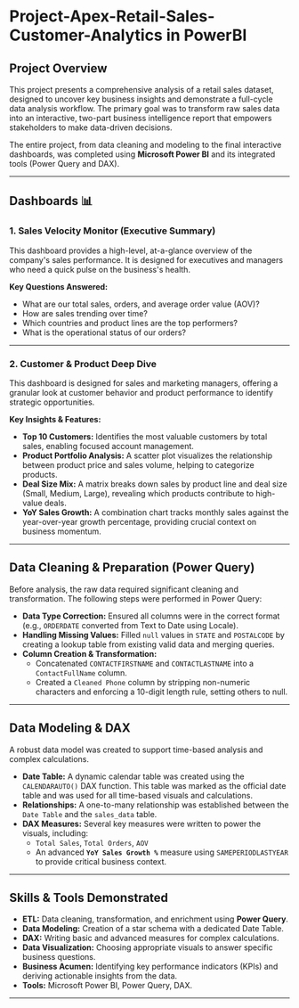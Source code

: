 # Project-Apex-Retail-Sales-Customer-Analytics in PowerBI

## Project Overview

This project presents a comprehensive analysis of a retail sales dataset, designed to uncover key business insights and demonstrate a full-cycle data analysis workflow. The primary goal was to transform raw sales data into an interactive, two-part business intelligence report that empowers stakeholders to make data-driven decisions.

The entire project, from data cleaning and modeling to the final interactive dashboards, was completed using **Microsoft Power BI** and its integrated tools (Power Query and DAX).

---

## Dashboards 📊

### 1. Sales Velocity Monitor (Executive Summary)

This dashboard provides a high-level, at-a-glance overview of the company's sales performance. It is designed for executives and managers who need a quick pulse on the business's health.


**Key Questions Answered:**
* What are our total sales, orders, and average order value (AOV)?
* How are sales trending over time?
* Which countries and product lines are the top performers?
* What is the operational status of our orders?

---

### 2. Customer & Product Deep Dive

This dashboard is designed for sales and marketing managers, offering a granular look at customer behavior and product performance to identify strategic opportunities.


**Key Insights & Features:**
* **Top 10 Customers:** Identifies the most valuable customers by total sales, enabling focused account management.
* **Product Portfolio Analysis:** A scatter plot visualizes the relationship between product price and sales volume, helping to categorize products.
* **Deal Size Mix:** A matrix breaks down sales by product line and deal size (Small, Medium, Large), revealing which products contribute to high-value deals.
* **YoY Sales Growth:** A combination chart tracks monthly sales against the year-over-year growth percentage, providing crucial context on business momentum.

---

## Data Cleaning & Preparation (Power Query)

Before analysis, the raw data required significant cleaning and transformation. The following steps were performed in Power Query:

* **Data Type Correction:** Ensured all columns were in the correct format (e.g., `ORDERDATE` converted from Text to Date using Locale).
* **Handling Missing Values:** Filled `null` values in `STATE` and `POSTALCODE` by creating a lookup table from existing valid data and merging queries.
* **Column Creation & Transformation:**
    * Concatenated `CONTACTFIRSTNAME` and `CONTACTLASTNAME` into a `ContactFullName` column.
    * Created a `Cleaned Phone` column by stripping non-numeric characters and enforcing a 10-digit length rule, setting others to null.

---

## Data Modeling & DAX

A robust data model was created to support time-based analysis and complex calculations.

* **Date Table:** A dynamic calendar table was created using the `CALENDARAUTO()` DAX function. This table was marked as the official date table and was used for all time-based visuals and calculations.
* **Relationships:** A one-to-many relationship was established between the `Date Table` and the `sales_data` table.
* **DAX Measures:** Several key measures were written to power the visuals, including:
    * `Total Sales`, `Total Orders`, `AOV`
    * An advanced **`YoY Sales Growth %`** measure using `SAMEPERIODLASTYEAR` to provide critical business context.

---

## Skills & Tools Demonstrated

* **ETL:** Data cleaning, transformation, and enrichment using **Power Query**.
* **Data Modeling:** Creation of a star schema with a dedicated Date Table.
* **DAX:** Writing basic and advanced measures for complex calculations.
* **Data Visualization:** Choosing appropriate visuals to answer specific business questions.
* **Business Acumen:** Identifying key performance indicators (KPIs) and deriving actionable insights from the data.
* **Tools:** Microsoft Power BI, Power Query, DAX.

---

